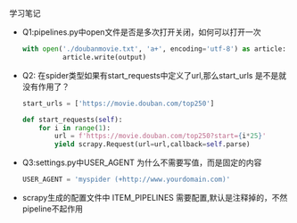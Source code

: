 学习笔记

* Q1:pipelines.py中open文件是否是多次打开关闭，如何可以打开一次
  ```python
  with open('./doubanmovie.txt', 'a+', encoding='utf-8') as article:
            article.write(output)
  ```
* Q2: 在spider类型如果有start_requests中定义了url,那么start_urls 是不是就没有作用了？
  ```python
  start_urls = ['https://movie.douban.com/top250']

  def start_requests(self):
      for i in range(1):
          url = f'https://movie.douban.com/top250?start={i*25}'
          yield scrapy.Request(url=url,callback=self.parse)
  ```
 * Q3:settings.py中USER_AGENT 为什么不需要写值，而是固定的内容
   ```python
   USER_AGENT = 'myspider (+http://www.yourdomain.com)'
   ```
 * scrapy生成的配置文件中 ITEM_PIPELINES 需要配置,默认是注释掉的，不然pipeline不起作用
